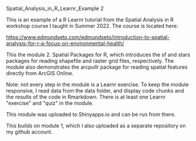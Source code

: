 Spatial_Analysis_in_R_Learnr_Example 2

This is an example of a R Learnr tutorial from the Spatial Analysis in R workshop course I taught in Summer 2022.  The course is located here:

https://www.edmundseto.com/edmundseto/introduction-to-spatial-analysis-for-r-a-focus-on-environmental-health/

This the module 2. Spatial Packages for R, which introduces the sf and stars packages for reading shapefile and raster grid files, respectively.  The module also demonstrates the arcpullr package for reading spatial features directly from ArcGIS Online.

Note: not every step in the module is a Learnr exercise.  To keep the module responsive, I read data from the data folder, and display code chunks and the results of the code in Rmarkdown.  There is at least one Learnr "exercise" and "quiz" in the module.

This module was uploaded to Shinyapps.io and can be run from there.

This builds on module 1, which I also uploaded as a separate repository on my github account.
